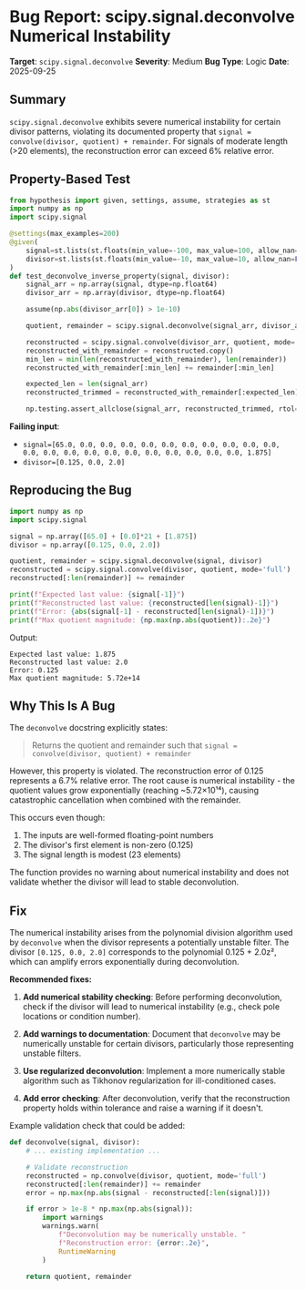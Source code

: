 # Bug Report: scipy.signal.deconvolve Numerical Instability

**Target**: `scipy.signal.deconvolve`
**Severity**: Medium
**Bug Type**: Logic
**Date**: 2025-09-25

## Summary

`scipy.signal.deconvolve` exhibits severe numerical instability for certain divisor patterns, violating its documented property that `signal = convolve(divisor, quotient) + remainder`. For signals of moderate length (>20 elements), the reconstruction error can exceed 6% relative error.

## Property-Based Test

```python
from hypothesis import given, settings, assume, strategies as st
import numpy as np
import scipy.signal

@settings(max_examples=200)
@given(
    signal=st.lists(st.floats(min_value=-100, max_value=100, allow_nan=False, allow_infinity=False), min_size=10, max_size=50),
    divisor=st.lists(st.floats(min_value=-10, max_value=10, allow_nan=False, allow_infinity=False), min_size=3, max_size=10)
)
def test_deconvolve_inverse_property(signal, divisor):
    signal_arr = np.array(signal, dtype=np.float64)
    divisor_arr = np.array(divisor, dtype=np.float64)

    assume(np.abs(divisor_arr[0]) > 1e-10)

    quotient, remainder = scipy.signal.deconvolve(signal_arr, divisor_arr)

    reconstructed = scipy.signal.convolve(divisor_arr, quotient, mode='full')
    reconstructed_with_remainder = reconstructed.copy()
    min_len = min(len(reconstructed_with_remainder), len(remainder))
    reconstructed_with_remainder[:min_len] += remainder[:min_len]

    expected_len = len(signal_arr)
    reconstructed_trimmed = reconstructed_with_remainder[:expected_len]

    np.testing.assert_allclose(signal_arr, reconstructed_trimmed, rtol=1e-5, atol=1e-8)
```

**Failing input**:
- `signal=[65.0, 0.0, 0.0, 0.0, 0.0, 0.0, 0.0, 0.0, 0.0, 0.0, 0.0, 0.0, 0.0, 0.0, 0.0, 0.0, 0.0, 0.0, 0.0, 0.0, 0.0, 0.0, 1.875]`
- `divisor=[0.125, 0.0, 2.0]`

## Reproducing the Bug

```python
import numpy as np
import scipy.signal

signal = np.array([65.0] + [0.0]*21 + [1.875])
divisor = np.array([0.125, 0.0, 2.0])

quotient, remainder = scipy.signal.deconvolve(signal, divisor)
reconstructed = scipy.signal.convolve(divisor, quotient, mode='full')
reconstructed[:len(remainder)] += remainder

print(f"Expected last value: {signal[-1]}")
print(f"Reconstructed last value: {reconstructed[len(signal)-1]}")
print(f"Error: {abs(signal[-1] - reconstructed[len(signal)-1])}")
print(f"Max quotient magnitude: {np.max(np.abs(quotient)):.2e}")
```

Output:
```
Expected last value: 1.875
Reconstructed last value: 2.0
Error: 0.125
Max quotient magnitude: 5.72e+14
```

## Why This Is A Bug

The `deconvolve` docstring explicitly states:

> Returns the quotient and remainder such that
> `signal = convolve(divisor, quotient) + remainder`

However, this property is violated. The reconstruction error of 0.125 represents a 6.7% relative error. The root cause is numerical instability - the quotient values grow exponentially (reaching ~5.72×10¹⁴), causing catastrophic cancellation when combined with the remainder.

This occurs even though:
1. The inputs are well-formed floating-point numbers
2. The divisor's first element is non-zero (0.125)
3. The signal length is modest (23 elements)

The function provides no warning about numerical instability and does not validate whether the divisor will lead to stable deconvolution.

## Fix

The numerical instability arises from the polynomial division algorithm used by `deconvolve` when the divisor represents a potentially unstable filter. The divisor `[0.125, 0.0, 2.0]` corresponds to the polynomial 0.125 + 2.0z², which can amplify errors exponentially during deconvolution.

**Recommended fixes:**

1. **Add numerical stability checking**: Before performing deconvolution, check if the divisor will lead to numerical instability (e.g., check pole locations or condition number).

2. **Add warnings to documentation**: Document that `deconvolve` may be numerically unstable for certain divisors, particularly those representing unstable filters.

3. **Use regularized deconvolution**: Implement a more numerically stable algorithm such as Tikhonov regularization for ill-conditioned cases.

4. **Add error checking**: After deconvolution, verify that the reconstruction property holds within tolerance and raise a warning if it doesn't.

Example validation check that could be added:

```python
def deconvolve(signal, divisor):
    # ... existing implementation ...

    # Validate reconstruction
    reconstructed = np.convolve(divisor, quotient, mode='full')
    reconstructed[:len(remainder)] += remainder
    error = np.max(np.abs(signal - reconstructed[:len(signal)]))

    if error > 1e-8 * np.max(np.abs(signal)):
        import warnings
        warnings.warn(
            f"Deconvolution may be numerically unstable. "
            f"Reconstruction error: {error:.2e}",
            RuntimeWarning
        )

    return quotient, remainder
```